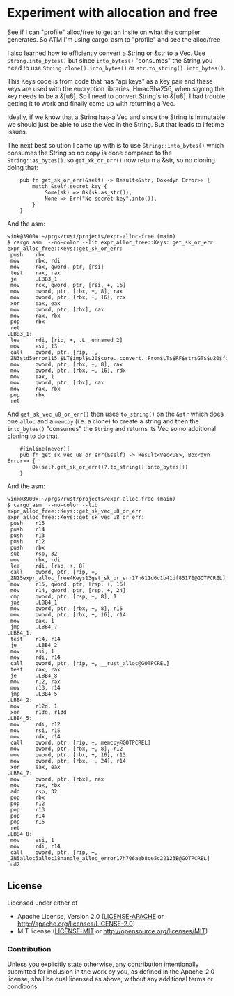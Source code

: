 # Experiment with allocation and free

See if I can "profile" alloc/free to get an insite on
what the compiler generates. So ATM I'm using cargo-asm
to "profile" and see the alloc/free.

I also learned how to efficiently convert a String or &str
to a Vec<u8>.  Use `String.into_bytes()` but since `into_bytes()`
"consumes" the String you need to use `String.clone().into_bytes()`
or `str.to_string().into_bytes()`.

This Keys code is from code that has "api keys" as a key pair
and these keys are used with the encryption libraries, HmacSha256,
when signing the key needs to be a &[u8]. So I need to convert
String's to &[u8]. I had trouble getting it to work and finally
came up with returning a Vec<u8>.

Ideally, if we know that a String has-a Vec<u8> and since the
String is immutable we should just be able to use the Vec<u8> in
the String. But that leads to lifetime issues.

The next best solution I came up with is to use `String::into_bytes()` which
consumes the String so no copy is done compared to the `String::as_bytes()`.
so `get_xk_or_err()` now return a &str, so no cloning doing that:
```
    pub fn get_sk_or_err(&self) -> Result<&str, Box<dyn Error>> {
        match &self.secret_key {
            Some(sk) => Ok(sk.as_str()),
            None => Err("No secret-key".into()),
        }
    }
```
And the asm:
```
wink@3900x:~/prgs/rust/projects/expr-alloc-free (main)
$ cargo asm  --no-color --lib expr_alloc_free::Keys::get_sk_or_err
expr_alloc_free::Keys::get_sk_or_err:
 push    rbx
 mov     rbx, rdi
 mov     rax, qword, ptr, [rsi]
 test    rax, rax
 je      .LBB3_1
 mov     rcx, qword, ptr, [rsi, +, 16]
 mov     qword, ptr, [rbx, +, 8], rax
 mov     qword, ptr, [rbx, +, 16], rcx
 xor     eax, eax
 mov     qword, ptr, [rbx], rax
 mov     rax, rbx
 pop     rbx
 ret
.LBB3_1:
 lea     rdi, [rip, +, .L__unnamed_2]
 mov     esi, 13
 call    qword, ptr, [rip, +, _ZN3std5error115_$LT$impl$u20$core..convert..From$LT$$RF$str$GT$$u20$for$u20$alloc..boxed..Box$LT$dyn$u20$std..error..Error$GT$$GT$4from17h4da703b9e7d4d91bE@GOTPCREL]
 mov     qword, ptr, [rbx, +, 8], rax
 mov     qword, ptr, [rbx, +, 16], rdx
 mov     eax, 1
 mov     qword, ptr, [rbx], rax
 mov     rax, rbx
 pop     rbx
 ret
```

And `get_sk_vec_u8_or_err()` then uses `to_string()` on the `&str` which
does one `alloc` and a `memcpy` (i.e. a clone) to create a string and
then the `into_bytes()` "consumes" the `String` and returns its Vec<u8> so
no additional cloning to do that.
```
    #[inline(never)]
    pub fn get_sk_vec_u8_or_err(&self) -> Result<Vec<u8>, Box<dyn Error>> {
        Ok(self.get_sk_or_err()?.to_string().into_bytes())
    }
```
And the asm:
```
wink@3900x:~/prgs/rust/projects/expr-alloc-free (main)
$ cargo asm  --no-color --lib expr_alloc_free::Keys::get_sk_vec_u8_or_err
expr_alloc_free::Keys::get_sk_vec_u8_or_err:
 push    r15
 push    r14
 push    r13
 push    r12
 push    rbx
 sub     rsp, 32
 mov     rbx, rdi
 lea     rdi, [rsp, +, 8]
 call    qword, ptr, [rip, +, _ZN15expr_alloc_free4Keys13get_sk_or_err17h611d6c1b41df8517E@GOTPCREL]
 mov     r15, qword, ptr, [rsp, +, 16]
 mov     r14, qword, ptr, [rsp, +, 24]
 cmp     qword, ptr, [rsp, +, 8], 1
 jne     .LBB4_1
 mov     qword, ptr, [rbx, +, 8], r15
 mov     qword, ptr, [rbx, +, 16], r14
 mov     eax, 1
 jmp     .LBB4_7
.LBB4_1:
 test    r14, r14
 je      .LBB4_2
 mov     esi, 1
 mov     rdi, r14
 call    qword, ptr, [rip, +, __rust_alloc@GOTPCREL]
 test    rax, rax
 je      .LBB4_8
 mov     r12, rax
 mov     r13, r14
 jmp     .LBB4_5
.LBB4_2:
 mov     r12d, 1
 xor     r13d, r13d
.LBB4_5:
 mov     rdi, r12
 mov     rsi, r15
 mov     rdx, r14
 call    qword, ptr, [rip, +, memcpy@GOTPCREL]
 mov     qword, ptr, [rbx, +, 8], r12
 mov     qword, ptr, [rbx, +, 16], r13
 mov     qword, ptr, [rbx, +, 24], r14
 xor     eax, eax
.LBB4_7:
 mov     qword, ptr, [rbx], rax
 mov     rax, rbx
 add     rsp, 32
 pop     rbx
 pop     r12
 pop     r13
 pop     r14
 pop     r15
 ret
.LBB4_8:
 mov     esi, 1
 mov     rdi, r14
 call    qword, ptr, [rip, +, _ZN5alloc5alloc18handle_alloc_error17h706aeb8ce5c22123E@GOTPCREL]
 ud2
```

## License

Licensed under either of

- Apache License, Version 2.0 ([LICENSE-APACHE](LICENSE-APACHE) or http://apache.org/licenses/LICENSE-2.0)
- MIT license ([LICENSE-MIT](LICENSE-MIT) or http://opensource.org/licenses/MIT)

### Contribution

Unless you explicitly state otherwise, any contribution intentionally submitted
for inclusion in the work by you, as defined in the Apache-2.0 license, shall
be dual licensed as above, without any additional terms or conditions.

